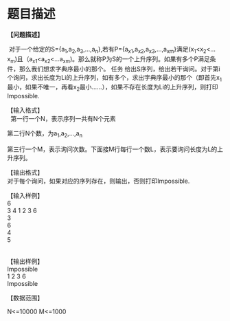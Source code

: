 # 题目描述


<p>
<strong>【问题描述】 </strong> 
</p>
<p align="left">
 对于一个给定的S={a<sub>1</sub>,a<sub>2</sub>,a<sub>3</sub>,…,a<sub>n</sub>},若有P={a<sub>x1</sub>,a<sub>x2</sub>,a<sub>x3</sub>,…,a<sub>xm</sub>}满足(x<sub>1</sub>&lt;x<sub>2</sub>&lt;…x<sub>m</sub>)且（a<sub>x1</sub>&lt;a<sub>x2</sub>&lt;…a<sub>xm</sub>)<x<sub><x<sub><a<sub><a<sub>。那么就称P为S的一个上升序列。如果有多个P满足条件，那么我们想求字典序最小的那个。 任务 给出S序列，给出若干询问。对于第i个询问，求出长度为Li的上升序列，如有多个，求出字典序最小的那个（即首先x<sub>1</sub>最小，如果不唯一，再看x<sub>2</sub>最小……），如果不存在长度为Li的上升序列，则打印Impossible.</a<sub></a<sub></x<sub></x<sub> 
</p>
<p align="left">
【输入格式】 <br/>
  第一行一个N，表示序列一共有N个元素
</p>
<p align="left">
第二行N个数，为a<sub>1</sub>,a<sub>2</sub>,…,a<sub>n</sub> 
</p>
<p align="left">
第三行一个M，表示询问次数。下面接M行每行一个数L，表示要询问长度为L的上升序列。
</p>
<p align="left">
【输出格式】 <br/>
对于每个询问，如果对应的序列存在，则输出，否则打印Impossible.
</p>
<p>
【输入样例】 <br/>
6<br/>
3 4 1 2 3 6<br/>
3<br/>
6<br/>
4<br/>
5
</p>
<p>
<br/>
【输出样例】 <br/>
Impossible<br/>
1 2 3 6<br/>
Impossible
</p>
<p>
【数据范围】
</p>
<p>
N&lt;=10000 M&lt;=1000
</p>

